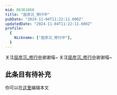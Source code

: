```yaml
---
mid: 86361868
title: "屈彦沉_修行中"
pubDate: "2024-11-04T11:22:11.600Z"
updatedDate: "2024-11-04T11:22:11.600Z"
profile:
  {
    Nickname: ["屈彦沉_修行中"],
  }
---
```


关注[屈彦沉_修行中](https://space.bilibili.com/86361868)谢谢喵~ 关注[屈彦沉_修行中](https://space.bilibili.com/86361868)谢谢喵~

## 此条目有待补充
你可以在[这里](https://github.com/Yuhanawa/VTuber.ICU-Content/edit/master/v/屈彦沉_修行中/index.md)编辑本文

